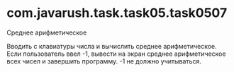 # com.javarush.task.task05.task0507

Среднее арифметическое

Вводить с клавиатуры числа и вычислить среднее арифметическое.
Если пользователь ввел -1, вывести на экран среднее арифметическое всех чисел и завершить программу.
-1 не должно учитываться.
